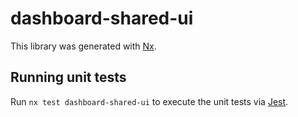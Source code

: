 # dashboard-shared-ui

This library was generated with [Nx](https://nx.dev).

## Running unit tests

Run `nx test dashboard-shared-ui` to execute the unit tests via [Jest](https://jestjs.io).
